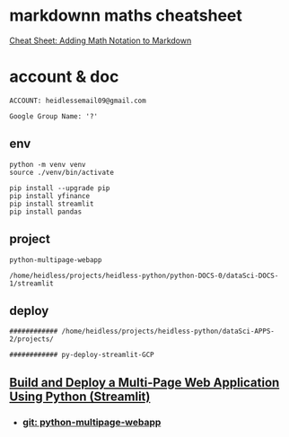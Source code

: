 # markdownn maths cheatsheet
[Cheat Sheet: Adding Math Notation to Markdown](https://www.upyesp.org/posts/makrdown-vscode-math-notation/#:~:text=Including%20Math%20Notation%20in%20Markdown&text=Inline%20math%20notation%20is%20wrapped,signs%2C%20wrapped%20inside%20triple%20backticks.)

# account & doc
```
ACCOUNT: heidlessemail09@gmail.com

Google Group Name: '?'

```

## env
```
python -m venv venv
source ./venv/bin/activate

pip install --upgrade pip
pip install yfinance
pip install streamlit
pip install pandas

```

## project
```
python-multipage-webapp

/home/heidless/projects/heidless-python/python-DOCS-0/dataSci-DOCS-1/streamlit

```

## deploy
```
############ /home/heidless/projects/heidless-python/dataSci-APPS-2/projects/

############ py-deploy-streamlit-GCP

```

## [Build and Deploy a Multi-Page Web Application Using Python (Streamlit)](https://www.youtube.com/watch?v=9n4Ch2Dgex0&t=44s)
- ### [git: python-multipage-webapp](https://github.com/Sven-Bo/python-multipage-webapp)




